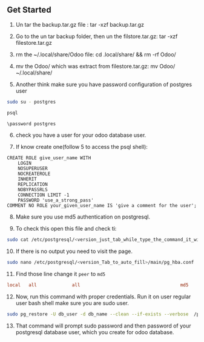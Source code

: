 ## Get Started

1. Un tar the backup.tar.gz file : tar -xzf backup.tar.gz

2.  Go to the un tar backup folder, then un the filstore.tar.gz: tar -xzf filestore.tar.gz

3.  rm the ~/.local/share/Odoo file: cd .local/share/ && rm -rf Odoo/

4.  mv the Odoo/ which was extract from filestore.tar.gz: mv Odoo/ ~/.local/share/

5. Another think make sure you have password configuration of postgres user

```bash
sudo su - postgres
```

```bash
psql
```

```bash
\password postgres
```

6. check you have a user for your odoo database user.

7. If know create one(follow 5 to access the psql shell):

```psql
CREATE ROLE give_user_name WITH
	LOGIN
	NOSUPERUSER
	NOCREATEROLE
	INHERIT
	REPLICATION
	NOBYPASSRLS
	CONNECTION LIMIT -1
	PASSWORD 'use_a_strong_pass'
COMMENT NO ROLE your_given_user_name IS 'give a comment for the user';
```

8. Make sure you use md5 authentication on postgresql.

9. To check this open this file and check ti:

```bash
sudo cat /etc/postgresql/<version_just_tab_while_type_the_command_it_will_auto_fill>/main/pg_hba.conf | grep md5
```

10. If there is no output you need to visit the page.

```bash
sudo nano /etc/postgresql/<version_Tab_to_auto_fill>/main/pg_hba.conf
```


11. Find those line change it `peer` to `md5`

```ini
local   all             all                                     md5
```

12. Now, run this command with proper credentials. Run it on user regular user bash shell make sure you are sudo user.

```bash
sudo pg_restore -U db_user -d db_name --clean --if-exists --verbose  /path
```

13. That command will prompt sudo password and then password of your postgresql database user, which you create for odoo database.
